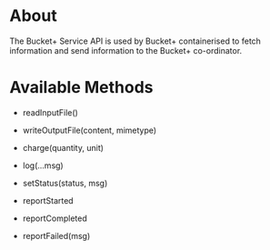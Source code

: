 # About
The Bucket+ Service API is used by Bucket+ containerised to fetch information and send information to the Bucket+ co-ordinator.

# Available Methods

* readInputFile()

* writeOutputFile(content, mimetype)

* charge(quantity, unit)

* log(...msg)

* setStatus(status, msg)

* reportStarted

* reportCompleted

* reportFailed(msg)
